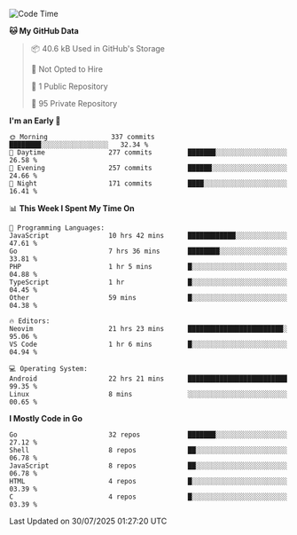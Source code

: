
<!--START_SECTION:waka-->
![Code Time](http://img.shields.io/badge/Code%20Time-6%2C144%20hrs%2057%20mins-blue)

**🐱 My GitHub Data** 

> 📦 40.6 kB Used in GitHub's Storage 
 > 
> 🚫 Not Opted to Hire
 > 
> 📜 1 Public Repository 
 > 
> 🔑 95 Private Repository 
 > 
**I'm an Early 🐤** 

```text
🌞 Morning                337 commits         ████████░░░░░░░░░░░░░░░░░   32.34 % 
🌆 Daytime                277 commits         ███████░░░░░░░░░░░░░░░░░░   26.58 % 
🌃 Evening                257 commits         ██████░░░░░░░░░░░░░░░░░░░   24.66 % 
🌙 Night                  171 commits         ████░░░░░░░░░░░░░░░░░░░░░   16.41 % 
```


📊 **This Week I Spent My Time On** 

```text
💬 Programming Languages: 
JavaScript               10 hrs 42 mins      ████████████░░░░░░░░░░░░░   47.61 % 
Go                       7 hrs 36 mins       ████████░░░░░░░░░░░░░░░░░   33.81 % 
PHP                      1 hr 5 mins         █░░░░░░░░░░░░░░░░░░░░░░░░   04.88 % 
TypeScript               1 hr                █░░░░░░░░░░░░░░░░░░░░░░░░   04.45 % 
Other                    59 mins             █░░░░░░░░░░░░░░░░░░░░░░░░   04.38 % 

🔥 Editors: 
Neovim                   21 hrs 23 mins      ████████████████████████░   95.06 % 
VS Code                  1 hr 6 mins         █░░░░░░░░░░░░░░░░░░░░░░░░   04.94 % 

💻 Operating System: 
Android                  22 hrs 21 mins      █████████████████████████   99.35 % 
Linux                    8 mins              ░░░░░░░░░░░░░░░░░░░░░░░░░   00.65 % 
```

**I Mostly Code in Go** 

```text
Go                       32 repos            ███████░░░░░░░░░░░░░░░░░░   27.12 % 
Shell                    8 repos             ██░░░░░░░░░░░░░░░░░░░░░░░   06.78 % 
JavaScript               8 repos             ██░░░░░░░░░░░░░░░░░░░░░░░   06.78 % 
HTML                     4 repos             █░░░░░░░░░░░░░░░░░░░░░░░░   03.39 % 
C                        4 repos             █░░░░░░░░░░░░░░░░░░░░░░░░   03.39 % 
```




 Last Updated on 30/07/2025 01:27:20 UTC
<!--END_SECTION:waka-->
